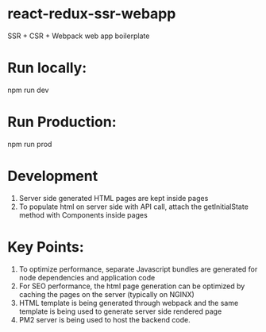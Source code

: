 # react-redux-ssr-webapp
SSR + CSR + Webpack web app boilerplate

# Run locally:
npm run dev

# Run Production:
npm run prod

# Development
  1. Server side generated HTML pages are kept inside pages
  2. To populate html on server side with API call, attach the getInitialState method with Components inside pages
  
# Key Points:
  1. To optimize performance, separate Javascript bundles are generated for node dependencies and application code
  2. For SEO performance, the html page generation can be optimized by caching the pages on the server (typically on NGINX)
  3. HTML template is being generated through webpack and the same template is being used to generate server side rendered page
  4. PM2 server is being used to host the backend code.

